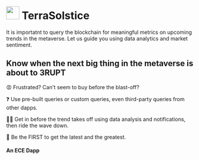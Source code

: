 #  <img src="https://user-images.githubusercontent.com/61543012/194726852-f0030ee1-51d3-4d17-8105-b34364288223.png" height="35" width="35" align-items="center" justify-content="center" /> TerraSolstice
It is importatnt to query the blockchain for meaningful metrics on upcoming trends in the metaverse. Let us guide you using data analytics and market sentiment.

## Know when the next big thing in the metaverse is about to 3RUPT

😡 Frustrated? Can't seem to buy before the blast-off? 

❓ Use pre-built queries or custom queries, even third-party queries from other dapps.

🔺🔻 Get in before the trend takes off using data analysis and notifications, then ride the wave down.

🚩 Be the FIRST to get the latest and the greatest.

#### An ECE Dapp
